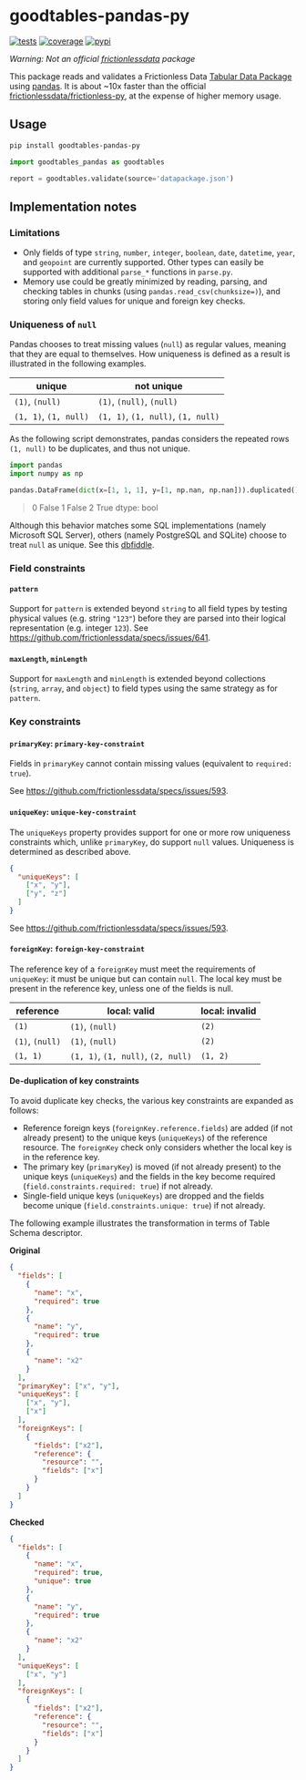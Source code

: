 # goodtables-pandas-py
[![tests](https://github.com/ezwelty/goodtables-pandas-py/workflows/tests/badge.svg)](https://github.com/ezwelty/goodtables-pandas-py/actions?workflow=tests)
[![coverage](https://codecov.io/gh/ezwelty/goodtables-pandas-py/branch/master/graph/badge.svg)](https://codecov.io/gh/ezwelty/goodtables-pandas-py)
[![pypi](https://img.shields.io/pypi/v/goodtables-pandas-py.svg)](https://pypi.org/project/goodtables-pandas-py/)

_Warning: Not an official [frictionlessdata](https://github.com/frictionlessdata) package_

This package reads and validates a Frictionless Data [Tabular Data Package](https://frictionlessdata.io/specs/tabular-data-package/) using [pandas](https://github.com/pandas-dev/pandas). It is about ~10x faster than the official [frictionlessdata/frictionless-py](https://github.com/frictionlessdata/frictionless-py), at the expense of higher memory usage.

## Usage

```bash
pip install goodtables-pandas-py
```

```python
import goodtables_pandas as goodtables

report = goodtables.validate(source='datapackage.json')
```

## Implementation notes

### Limitations

- Only fields of type `string`, `number`, `integer`, `boolean`, `date`, `datetime`, `year`, and `geopoint` are currently supported. Other types can easily be supported with additional `parse_*` functions in `parse.py`.
- Memory use could be greatly minimized by reading, parsing, and checking tables in chunks (using `pandas.read_csv(chunksize=)`), and storing only field values for unique and foreign key checks.

### Uniqueness of `null`

Pandas chooses to treat missing values (`null`) as regular values, meaning that they are equal to themselves. How uniqueness is defined as a result is illustrated in the following examples.

| unique | not unique |
| --- | --- |
| `(1)`, `(null)` | `(1)`, `(null)`, `(null)` |
| `(1, 1)`, `(1, null)` | `(1, 1)`, `(1, null)`, `(1, null)` |

As the following script demonstrates, pandas considers the repeated rows `(1, null)` to be duplicates, and thus not unique.

```python
import pandas
import numpy as np

pandas.DataFrame(dict(x=[1, 1, 1], y=[1, np.nan, np.nan])).duplicated()
```

> 0 False
1 False
2 True
dtype: bool

Although this behavior matches some SQL implementations (namely Microsoft SQL Server), others (namely PostgreSQL and SQLite) choose to treat `null` as unique. See this [dbfiddle](https://dbfiddle.uk/?rdbms=postgres_12&fiddle=8b23d68d139a715e003fe4b012e43e6a).

### Field constraints

#### `pattern`

Support for `pattern` is extended beyond `string` to all field types by testing physical values (e.g. string `"123"`) before they are parsed into their logical representation (e.g. integer `123`). See https://github.com/frictionlessdata/specs/issues/641.

#### `maxLength`, `minLength`

Support for `maxLength` and `minLength` is extended beyond collections (`string`, `array`, and `object`) to field types using the same strategy as for `pattern`.

### Key constraints

#### `primaryKey`: `primary-key-constraint`

Fields in `primaryKey` cannot contain missing values (equivalent to `required: true`).

See https://github.com/frictionlessdata/specs/issues/593.

#### `uniqueKey`: `unique-key-constraint`

The `uniqueKeys` property provides support for one or more row uniqueness
constraints which, unlike `primaryKey`, do support `null` values. Uniqueness is determined as described above.

```json
{
  "uniqueKeys": [
    ["x", "y"],
    ["y", "z"]
  ]
}
```

See https://github.com/frictionlessdata/specs/issues/593.

#### `foreignKey`: `foreign-key-constraint`

The reference key of a `foreignKey` must meet the requirements of `uniqueKey`: it must be unique but can contain `null`. The local key must be present in the reference key, unless one of the fields is null.

| reference | local: valid | local: invalid |
| --- | --- | --- |
| `(1)` | `(1)`, `(null)` | `(2)` |
| `(1)`, `(null)` | `(1)`, `(null)` | `(2)` |
| `(1, 1)` | `(1, 1)`, `(1, null)`, `(2, null)` | `(1, 2)`

#### De-duplication of key constraints

To avoid duplicate key checks, the various key constraints are expanded as follows:

- Reference foreign keys (`foreignKey.reference.fields`) are added (if not already present) to the unique keys (`uniqueKeys`) of the reference resource. The `foreignKey` check only considers whether the local key is in the reference key.
- The primary key (`primaryKey`) is moved (if not already present) to the unique keys (`uniqueKeys`) and the fields in the key become required (`field.constraints.required: true`) if not already.
- Single-field unique keys (`uniqueKeys`) are dropped and the fields become unique (`field.constraints.unique: true`) if not already.

The following example illustrates the transformation in terms of Table Schema descriptor.

**Original**

```json
{
  "fields": [
    {
      "name": "x",
      "required": true
    },
    {
      "name": "y",
      "required": true
    },
    {
      "name": "x2"
    }
  ],
  "primaryKey": ["x", "y"],
  "uniqueKeys": [
    ["x", "y"],
    ["x"]
  ],
  "foreignKeys": [
    {
      "fields": ["x2"],
      "reference": {
        "resource": "",
        "fields": ["x"]
      }
    }
  ]
}
```

**Checked**

```json
{
  "fields": [
    {
      "name": "x",
      "required": true,
      "unique": true
    },
    {
      "name": "y",
      "required": true
    },
    {
      "name": "x2"
    }
  ],
  "uniqueKeys": [
    ["x", "y"]
  ],
  "foreignKeys": [
    {
      "fields": ["x2"],
      "reference": {
        "resource": "",
        "fields": ["x"]
      }
    }
  ]
}
```
